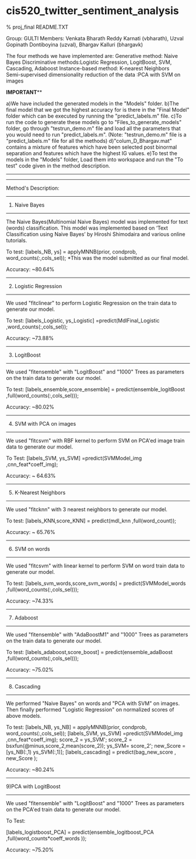 # cis520_twitter_sentiment_analysis


% proj_final README.TXT

Group: GULTI
Members: 
Venkata Bharath Reddy Karnati (vbharath),
Uzval Gopinath Dontiboyina (uzval),
Bhargav Kalluri (bhargavk)


The four methods we have implemented are: 
Generative method: Naive Bayes
Discriminative methods:Logistic Regression, LogitBoost, SVM, Cascading, Adaboost
Instance-based method: K-nearest Neighbors  
Semi-supervised dimensionality reduction of the data :PCA with SVM on images 
   

****IMPORTANT******

a)We have included the generated models in the "Models" folder.
b)The final model that we got the highest accuracy for is there in the "Final Model" folder which can be executed by running the "predict_labels.m" file.
c)To run the code to generate these models go to "Files_to_generate_models" folder, go through "testrun_demo.m" file and load all the parameters that you would need to run "predict_labels.m".
(Note: "testrun_demo.m" file is a "predict_labels.m" file for all the methods)
d)"colum_D_Bhargav.mat" contains a mixture of features which have been selected post binormal separation and features which have the highest IG values. 
e)To test the models in the "Models" folder, Load them into workspace and run the "To test" code given in the method description.  
*******************



**********************
Method's Description:
***********************
1) Naive Bayes 
***********************
The Naive Bayes(Multinomial Naive Bayes) model was implemented for text (words) classification.
This model was implemented based on ‘Text Classification using Naive Bayes’ by Hiroshi Shimodaira and various online tutorials. 
 

To test: 
[labels_NB, ys] = applyMNNB(prior, condprob, word_counts(:,cols_sel));
*This was the model submitted as our final model.

Accuracy: ~80.64%

**************************
2) Logistic Regression 
**************************
We used "fitclinear" to perform Logistic Regression on the train data to generate our model.


To test: 
[labels_Logistic, ys_Logistic] =predict(MdlFinal_Logistic ,word_counts(:,cols_sel));

Accuracy: ~73.88%

************************
3) LogitBoost 
************************
We used "fitensemble" with "LogitBoost" and "1000" Trees as parameters on the train data to generate our model.

To test: 
[labels_ensemble,score_ensemble] = predict(ensemble_logitBoost ,full(word_counts(:,cols_sel)));

Accuracy: ~80.02%

**************************
4) SVM with PCA on images 
**************************
We used "fitcsvm" with RBF kernel to perform SVM on PCA'ed image train data to generate our model.

To Test: 
[labels_SVM, ys_SVM] =predict(SVMModel_img  ,cnn_feat*coeff_img);

Accuracy: ~ 64.63%

**************************
5) K-Nearest Neighbors
**************************
We used "fitcknn" with 3 nearest neighbors to generate our model.

To test: 
[labels_KNN,score_KNN] = predict(mdl_knn  ,full(word_count));

Accuracy: ~ 65.76%

*******************
6) SVM on words
*******************
We used "fitcsvm" with linear kernel to perform SVM on word train data to generate our model.

To test: 
[labels_svm_words,score_svm_words] = predict(SVMModel_words   ,full(word_counts(:,cols_sel)));


Accuracy: ~74.33%

*******************
7) Adaboost 
*******************
We used "fitensemble" with "AdaBoostM1" and "1000" Trees as parameters on the train data to generate our model.

To test:
    [labels_adaboost,score_boost] = predict(ensemble_adaBoost  ,full(word_counts(:,cols_sel)));
	

Accuracy: ~75.02%

*************
8) Cascading
**************
We performed "Naive Bayes" on words and "PCA with SVM" on images. Then finally performed "Logistic Regression" on normalized scores of above models. 


To test:
[labels_NB, ys_NB] = applyMNNB(prior, condprob, word_counts(:,cols_sel));
[labels_SVM, ys_SVM] =predict(SVMModel_img  ,cnn_feat*coeff_img);
 score_2 = ys_SVM';
      score_2 = bsxfun(@minus,score_2,mean(score_2));
     ys_SVM= score_2';
     new_Score = [ys_NB(:,1) ys_SVM(:,1)];
[labels_cascading] = predict(bag_new_score , new_Score );


Accuracy: ~80.24%

***************************
9)PCA with LogitBoost
****************************
We used "fitensemble" with "LogitBoost" and "1000" Trees as parameters on the PCA'ed train data to generate our model.

To Test:

[labels_logistboost_PCA] = predict(ensemble_logitboost_PCA ,full(word_counts*coeff_words ));


Accuracy: ~75.20%
